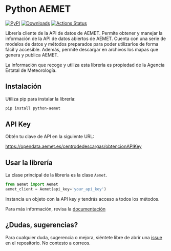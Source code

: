 # Python AEMET

[![PyPI](https://img.shields.io/pypi/v/python-aemet)](https://pypi.org/project/python-aemet)
[![Downloads](https://img.shields.io/pypi/dm/python-aemet)](https://pypi.org/project/python-aemet)
[![Actions Status](https://github.com/pablo-moreno/python-aemet/workflows/Upload%20Python%20Package/badge.svg)](https://github.com/pablo-moreno/python-aemet/actions)


Librería cliente de la API de datos de AEMET.
Permite obtener y manejar la información de la API de datos abiertos de AEMET.
Cuenta con una serie de modelos de datos y métodos preparados para poder
utilizarlos de forma fácil y accesible.
Además, permite descargar en archivos los mapas que genera y publica AEMET.

La información que recoge y utiliza esta librería es propiedad de la
Agencia Estatal de Meteorología.

## Instalación


Utiliza pip para instalar la librería:

```bash
pip install python-aemet
```

## API Key

Obtén tu clave de API en la siguiente URL:

https://opendata.aemet.es/centrodedescargas/obtencionAPIKey


## Usar la librería

La clase principal de la librería es la clase `Aemet`.

```python
from aemet import Aemet
aemet_client = Aemet(api_key='your_api_key')
```

Instancia un objeto con la API key y tendrás acceso a todos los métodos.

Para más información, revisa la [documentación](https://github.com/pablo-moreno/python-aemet/blob/master/DOCUMENTATION.rst)

## ¿Dudas, sugerencias?

Para cualquier duda, sugerencia o mejora, siéntete libre de abrir una [issue](https://github.com/pablo-moreno/python-aemet/issues) en el repositorio. No contesto a correos.
